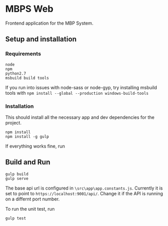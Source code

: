 # MBPS Web
Frontend application for the MBP System.

## Setup and installation
### Requirements
```
node
npm
python2.7
msbuild build tools
```

If you run into issues with node-sass or node-gyp, try installing msbuild tools with ```npm install --global --production windows-build-tools```

### Installation
This should install all the necessary app and dev dependencies for the project.
```node
npm install
npm install -g gulp
```
If everything works fine, run

## Build and Run

```gulp
gulp build
gulp serve
```
The base api url is configured in ```\src\app\app.constants.js```. Currently it is set to point to ```https://localhost:9001/api/```.
Change it if the API is running on a differnt port number.

To run the unit test, run
```gulp
gulp test
```
